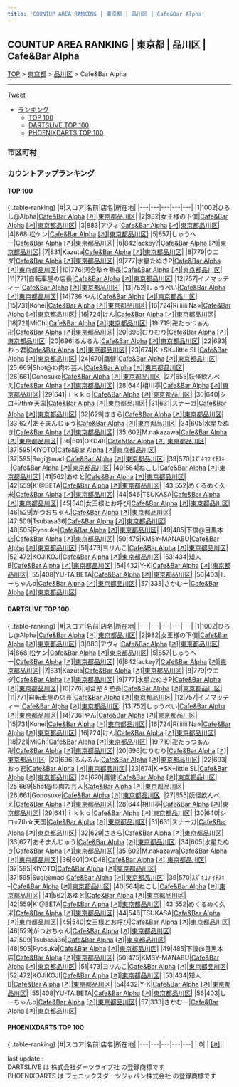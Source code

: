 ```yaml
---
title: 'COUNTUP AREA RANKING | 東京都 | 品川区 | Cafe&Bar Alpha'
---
```

## COUNTUP AREA RANKING | 東京都 | 品川区 | Cafe&Bar Alpha

[TOP](/darts/rank/) > [東京都](/darts/rank/東京都/) > [品川区](/darts/rank/東京都/品川区/) > Cafe&Bar Alpha

___

<a href="https://twitter.com/share?ref_src=twsrc%5Etfw" data-text="COUNTUP AREA RANKING | 東京都品川区Cafe&Bar Alpha" class="twitter-share-button" data-hashtags="DARTSLIVE,PHOENIXDARTS,darts,ダーツ" data-show-count="false">Tweet</a>

* [ランキング](#カウントアップランキング)
    * [TOP 100](#top-100)
    * [DARTSLIVE TOP 100](#dartslive-top-100)
    * [PHOENIXDARTS TOP 100](#phoenixdarts-top-100)

### 市区町村

<ul>

</ul>

### カウントアップランキング

#### TOP 100



{:.table-ranking}
|#|スコア|名前|店名|所在地|
|---|---|---|---|---|
|1|1002|<span class="rank-name-dl">ひろし@Alpha</span>|<a href="/darts/rank/shops/408aa62c53b8f5d40d9b047a20a7ba1e.html">Cafe&Bar Alpha</a> <a href="https://search.dartslive.com/jp/shop/408aa62c53b8f5d40d9b047a20a7ba1e">[↗]</a>|<a href="/darts/rank/東京都/品川区">東京都品川区</a>|
|2|982|<span class="rank-name-dl">女王様の下僕</span>|<a href="/darts/rank/shops/408aa62c53b8f5d40d9b047a20a7ba1e.html">Cafe&Bar Alpha</a> <a href="https://search.dartslive.com/jp/shop/408aa62c53b8f5d40d9b047a20a7ba1e">[↗]</a>|<a href="/darts/rank/東京都/品川区">東京都品川区</a>|
|3|883|<span class="rank-name-dl">アヴィ</span>|<a href="/darts/rank/shops/408aa62c53b8f5d40d9b047a20a7ba1e.html">Cafe&Bar Alpha</a> <a href="https://search.dartslive.com/jp/shop/408aa62c53b8f5d40d9b047a20a7ba1e">[↗]</a>|<a href="/darts/rank/東京都/品川区">東京都品川区</a>|
|4|868|<span class="rank-name-dl">松ケン</span>|<a href="/darts/rank/shops/408aa62c53b8f5d40d9b047a20a7ba1e.html">Cafe&Bar Alpha</a> <a href="https://search.dartslive.com/jp/shop/408aa62c53b8f5d40d9b047a20a7ba1e">[↗]</a>|<a href="/darts/rank/東京都/品川区">東京都品川区</a>|
|5|857|<span class="rank-name-dl">しゅうへー</span>|<a href="/darts/rank/shops/408aa62c53b8f5d40d9b047a20a7ba1e.html">Cafe&Bar Alpha</a> <a href="https://search.dartslive.com/jp/shop/408aa62c53b8f5d40d9b047a20a7ba1e">[↗]</a>|<a href="/darts/rank/東京都/品川区">東京都品川区</a>|
|6|842|<span class="rank-name-dl">ackey?</span>|<a href="/darts/rank/shops/408aa62c53b8f5d40d9b047a20a7ba1e.html">Cafe&Bar Alpha</a> <a href="https://search.dartslive.com/jp/shop/408aa62c53b8f5d40d9b047a20a7ba1e">[↗]</a>|<a href="/darts/rank/東京都/品川区">東京都品川区</a>|
|7|831|<span class="rank-name-dl">Kazuta</span>|<a href="/darts/rank/shops/408aa62c53b8f5d40d9b047a20a7ba1e.html">Cafe&Bar Alpha</a> <a href="https://search.dartslive.com/jp/shop/408aa62c53b8f5d40d9b047a20a7ba1e">[↗]</a>|<a href="/darts/rank/東京都/品川区">東京都品川区</a>|
|8|779|<span class="rank-name-dl">ウエダ</span>|<a href="/darts/rank/shops/408aa62c53b8f5d40d9b047a20a7ba1e.html">Cafe&Bar Alpha</a> <a href="https://search.dartslive.com/jp/shop/408aa62c53b8f5d40d9b047a20a7ba1e">[↗]</a>|<a href="/darts/rank/東京都/品川区">東京都品川区</a>|
|9|777|<span class="rank-name-dl">水星たぬきP</span>|<a href="/darts/rank/shops/408aa62c53b8f5d40d9b047a20a7ba1e.html">Cafe&Bar Alpha</a> <a href="https://search.dartslive.com/jp/shop/408aa62c53b8f5d40d9b047a20a7ba1e">[↗]</a>|<a href="/darts/rank/東京都/品川区">東京都品川区</a>|
|10|776|<span class="rank-name-dl">河合塾☆塾長</span>|<a href="/darts/rank/shops/408aa62c53b8f5d40d9b047a20a7ba1e.html">Cafe&Bar Alpha</a> <a href="https://search.dartslive.com/jp/shop/408aa62c53b8f5d40d9b047a20a7ba1e">[↗]</a>|<a href="/darts/rank/東京都/品川区">東京都品川区</a>|
|11|771|<span class="rank-name-dl">自転車屋の店長</span>|<a href="/darts/rank/shops/408aa62c53b8f5d40d9b047a20a7ba1e.html">Cafe&Bar Alpha</a> <a href="https://search.dartslive.com/jp/shop/408aa62c53b8f5d40d9b047a20a7ba1e">[↗]</a>|<a href="/darts/rank/東京都/品川区">東京都品川区</a>|
|12|757|<span class="rank-name-dl">イノマッティー</span>|<a href="/darts/rank/shops/408aa62c53b8f5d40d9b047a20a7ba1e.html">Cafe&Bar Alpha</a> <a href="https://search.dartslive.com/jp/shop/408aa62c53b8f5d40d9b047a20a7ba1e">[↗]</a>|<a href="/darts/rank/東京都/品川区">東京都品川区</a>|
|13|752|<span class="rank-name-dl">しゅうぺい</span>|<a href="/darts/rank/shops/408aa62c53b8f5d40d9b047a20a7ba1e.html">Cafe&Bar Alpha</a> <a href="https://search.dartslive.com/jp/shop/408aa62c53b8f5d40d9b047a20a7ba1e">[↗]</a>|<a href="/darts/rank/東京都/品川区">東京都品川区</a>|
|14|736|<span class="rank-name-dl">やん</span>|<a href="/darts/rank/shops/408aa62c53b8f5d40d9b047a20a7ba1e.html">Cafe&Bar Alpha</a> <a href="https://search.dartslive.com/jp/shop/408aa62c53b8f5d40d9b047a20a7ba1e">[↗]</a>|<a href="/darts/rank/東京都/品川区">東京都品川区</a>|
|15|731|<span class="rank-name-dl">Kohei</span>|<a href="/darts/rank/shops/408aa62c53b8f5d40d9b047a20a7ba1e.html">Cafe&Bar Alpha</a> <a href="https://search.dartslive.com/jp/shop/408aa62c53b8f5d40d9b047a20a7ba1e">[↗]</a>|<a href="/darts/rank/東京都/品川区">東京都品川区</a>|
|16|724|<span class="rank-name-dl">RiiiiiiiiNa⭐︎</span>|<a href="/darts/rank/shops/408aa62c53b8f5d40d9b047a20a7ba1e.html">Cafe&Bar Alpha</a> <a href="https://search.dartslive.com/jp/shop/408aa62c53b8f5d40d9b047a20a7ba1e">[↗]</a>|<a href="/darts/rank/東京都/品川区">東京都品川区</a>|
|16|724|<span class="rank-name-dl">けん</span>|<a href="/darts/rank/shops/408aa62c53b8f5d40d9b047a20a7ba1e.html">Cafe&Bar Alpha</a> <a href="https://search.dartslive.com/jp/shop/408aa62c53b8f5d40d9b047a20a7ba1e">[↗]</a>|<a href="/darts/rank/東京都/品川区">東京都品川区</a>|
|18|721|<span class="rank-name-dl">MiChi</span>|<a href="/darts/rank/shops/408aa62c53b8f5d40d9b047a20a7ba1e.html">Cafe&Bar Alpha</a> <a href="https://search.dartslive.com/jp/shop/408aa62c53b8f5d40d9b047a20a7ba1e">[↗]</a>|<a href="/darts/rank/東京都/品川区">東京都品川区</a>|
|19|719|<span class="rank-name-dl">卍たっつぁん卍</span>|<a href="/darts/rank/shops/408aa62c53b8f5d40d9b047a20a7ba1e.html">Cafe&Bar Alpha</a> <a href="https://search.dartslive.com/jp/shop/408aa62c53b8f5d40d9b047a20a7ba1e">[↗]</a>|<a href="/darts/rank/東京都/品川区">東京都品川区</a>|
|20|696|<span class="rank-name-dl">むりむり</span>|<a href="/darts/rank/shops/408aa62c53b8f5d40d9b047a20a7ba1e.html">Cafe&Bar Alpha</a> <a href="https://search.dartslive.com/jp/shop/408aa62c53b8f5d40d9b047a20a7ba1e">[↗]</a>|<a href="/darts/rank/東京都/品川区">東京都品川区</a>|
|20|696|<span class="rank-name-dl">るんるん</span>|<a href="/darts/rank/shops/408aa62c53b8f5d40d9b047a20a7ba1e.html">Cafe&Bar Alpha</a> <a href="https://search.dartslive.com/jp/shop/408aa62c53b8f5d40d9b047a20a7ba1e">[↗]</a>|<a href="/darts/rank/東京都/品川区">東京都品川区</a>|
|22|693|<span class="rank-name-dl">おっ君</span>|<a href="/darts/rank/shops/408aa62c53b8f5d40d9b047a20a7ba1e.html">Cafe&Bar Alpha</a> <a href="https://search.dartslive.com/jp/shop/408aa62c53b8f5d40d9b047a20a7ba1e">[↗]</a>|<a href="/darts/rank/東京都/品川区">東京都品川区</a>|
|23|674|<span class="rank-name-dl">K→SK=little SL</span>|<a href="/darts/rank/shops/408aa62c53b8f5d40d9b047a20a7ba1e.html">Cafe&Bar Alpha</a> <a href="https://search.dartslive.com/jp/shop/408aa62c53b8f5d40d9b047a20a7ba1e">[↗]</a>|<a href="/darts/rank/東京都/品川区">東京都品川区</a>|
|24|670|<span class="rank-name-dl">鷹健</span>|<a href="/darts/rank/shops/408aa62c53b8f5d40d9b047a20a7ba1e.html">Cafe&Bar Alpha</a> <a href="https://search.dartslive.com/jp/shop/408aa62c53b8f5d40d9b047a20a7ba1e">[↗]</a>|<a href="/darts/rank/東京都/品川区">東京都品川区</a>|
|25|669|<span class="rank-name-dl">Shot@ｷﾝ肉ﾏﾝ芸人</span>|<a href="/darts/rank/shops/408aa62c53b8f5d40d9b047a20a7ba1e.html">Cafe&Bar Alpha</a> <a href="https://search.dartslive.com/jp/shop/408aa62c53b8f5d40d9b047a20a7ba1e">[↗]</a>|<a href="/darts/rank/東京都/品川区">東京都品川区</a>|
|26|661|<span class="rank-name-dl">Gonosuke</span>|<a href="/darts/rank/shops/408aa62c53b8f5d40d9b047a20a7ba1e.html">Cafe&Bar Alpha</a> <a href="https://search.dartslive.com/jp/shop/408aa62c53b8f5d40d9b047a20a7ba1e">[↗]</a>|<a href="/darts/rank/東京都/品川区">東京都品川区</a>|
|27|655|<span class="rank-name-dl">妖怪飲んべえ</span>|<a href="/darts/rank/shops/408aa62c53b8f5d40d9b047a20a7ba1e.html">Cafe&Bar Alpha</a> <a href="https://search.dartslive.com/jp/shop/408aa62c53b8f5d40d9b047a20a7ba1e">[↗]</a>|<a href="/darts/rank/東京都/品川区">東京都品川区</a>|
|28|644|<span class="rank-name-dl">相川亭</span>|<a href="/darts/rank/shops/408aa62c53b8f5d40d9b047a20a7ba1e.html">Cafe&Bar Alpha</a> <a href="https://search.dartslive.com/jp/shop/408aa62c53b8f5d40d9b047a20a7ba1e">[↗]</a>|<a href="/darts/rank/東京都/品川区">東京都品川区</a>|
|29|641|<span class="rank-name-dl">ｉｋｋｏ</span>|<a href="/darts/rank/shops/408aa62c53b8f5d40d9b047a20a7ba1e.html">Cafe&Bar Alpha</a> <a href="https://search.dartslive.com/jp/shop/408aa62c53b8f5d40d9b047a20a7ba1e">[↗]</a>|<a href="/darts/rank/東京都/品川区">東京都品川区</a>|
|30|640|<span class="rank-name-dl">シロ⭐7th☆天国</span>|<a href="/darts/rank/shops/408aa62c53b8f5d40d9b047a20a7ba1e.html">Cafe&Bar Alpha</a> <a href="https://search.dartslive.com/jp/shop/408aa62c53b8f5d40d9b047a20a7ba1e">[↗]</a>|<a href="/darts/rank/東京都/品川区">東京都品川区</a>|
|31|631|<span class="rank-name-dl">スナーガ</span>|<a href="/darts/rank/shops/408aa62c53b8f5d40d9b047a20a7ba1e.html">Cafe&Bar Alpha</a> <a href="https://search.dartslive.com/jp/shop/408aa62c53b8f5d40d9b047a20a7ba1e">[↗]</a>|<a href="/darts/rank/東京都/品川区">東京都品川区</a>|
|32|629|<span class="rank-name-dl">さきら</span>|<a href="/darts/rank/shops/408aa62c53b8f5d40d9b047a20a7ba1e.html">Cafe&Bar Alpha</a> <a href="https://search.dartslive.com/jp/shop/408aa62c53b8f5d40d9b047a20a7ba1e">[↗]</a>|<a href="/darts/rank/東京都/品川区">東京都品川区</a>|
|33|627|<span class="rank-name-dl">あそまんじゅう</span>|<a href="/darts/rank/shops/408aa62c53b8f5d40d9b047a20a7ba1e.html">Cafe&Bar Alpha</a> <a href="https://search.dartslive.com/jp/shop/408aa62c53b8f5d40d9b047a20a7ba1e">[↗]</a>|<a href="/darts/rank/東京都/品川区">東京都品川区</a>|
|34|605|<span class="rank-name-dl">水星たぬき</span>|<a href="/darts/rank/shops/408aa62c53b8f5d40d9b047a20a7ba1e.html">Cafe&Bar Alpha</a> <a href="https://search.dartslive.com/jp/shop/408aa62c53b8f5d40d9b047a20a7ba1e">[↗]</a>|<a href="/darts/rank/東京都/品川区">東京都品川区</a>|
|35|602|<span class="rank-name-dl">M.nakazawa</span>|<a href="/darts/rank/shops/408aa62c53b8f5d40d9b047a20a7ba1e.html">Cafe&Bar Alpha</a> <a href="https://search.dartslive.com/jp/shop/408aa62c53b8f5d40d9b047a20a7ba1e">[↗]</a>|<a href="/darts/rank/東京都/品川区">東京都品川区</a>|
|36|601|<span class="rank-name-dl">OKD48</span>|<a href="/darts/rank/shops/408aa62c53b8f5d40d9b047a20a7ba1e.html">Cafe&Bar Alpha</a> <a href="https://search.dartslive.com/jp/shop/408aa62c53b8f5d40d9b047a20a7ba1e">[↗]</a>|<a href="/darts/rank/東京都/品川区">東京都品川区</a>|
|37|595|<span class="rank-name-dl">KIYOTO</span>|<a href="/darts/rank/shops/408aa62c53b8f5d40d9b047a20a7ba1e.html">Cafe&Bar Alpha</a> <a href="https://search.dartslive.com/jp/shop/408aa62c53b8f5d40d9b047a20a7ba1e">[↗]</a>|<a href="/darts/rank/東京都/品川区">東京都品川区</a>|
|37|595|<span class="rank-name-dl">Sugi@mad</span>|<a href="/darts/rank/shops/408aa62c53b8f5d40d9b047a20a7ba1e.html">Cafe&Bar Alpha</a> <a href="https://search.dartslive.com/jp/shop/408aa62c53b8f5d40d9b047a20a7ba1e">[↗]</a>|<a href="/darts/rank/東京都/品川区">東京都品川区</a>|
|39|570|<span class="rank-name-dl">ｽｽﾞｷｺﾌ ｲﾁｽｷｰ</span>|<a href="/darts/rank/shops/408aa62c53b8f5d40d9b047a20a7ba1e.html">Cafe&Bar Alpha</a> <a href="https://search.dartslive.com/jp/shop/408aa62c53b8f5d40d9b047a20a7ba1e">[↗]</a>|<a href="/darts/rank/東京都/品川区">東京都品川区</a>|
|40|564|<span class="rank-name-dl">ねこし</span>|<a href="/darts/rank/shops/408aa62c53b8f5d40d9b047a20a7ba1e.html">Cafe&Bar Alpha</a> <a href="https://search.dartslive.com/jp/shop/408aa62c53b8f5d40d9b047a20a7ba1e">[↗]</a>|<a href="/darts/rank/東京都/品川区">東京都品川区</a>|
|41|562|<span class="rank-name-dl">あゆと</span>|<a href="/darts/rank/shops/408aa62c53b8f5d40d9b047a20a7ba1e.html">Cafe&Bar Alpha</a> <a href="https://search.dartslive.com/jp/shop/408aa62c53b8f5d40d9b047a20a7ba1e">[↗]</a>|<a href="/darts/rank/東京都/品川区">東京都品川区</a>|
|42|559|<span class="rank-name-dl">K&#x27;@BETA</span>|<a href="/darts/rank/shops/408aa62c53b8f5d40d9b047a20a7ba1e.html">Cafe&Bar Alpha</a> <a href="https://search.dartslive.com/jp/shop/408aa62c53b8f5d40d9b047a20a7ba1e">[↗]</a>|<a href="/darts/rank/東京都/品川区">東京都品川区</a>|
|43|552|<span class="rank-name-dl">めくるめく久米</span>|<a href="/darts/rank/shops/408aa62c53b8f5d40d9b047a20a7ba1e.html">Cafe&Bar Alpha</a> <a href="https://search.dartslive.com/jp/shop/408aa62c53b8f5d40d9b047a20a7ba1e">[↗]</a>|<a href="/darts/rank/東京都/品川区">東京都品川区</a>|
|44|546|<span class="rank-name-dl">TSUKASA</span>|<a href="/darts/rank/shops/408aa62c53b8f5d40d9b047a20a7ba1e.html">Cafe&Bar Alpha</a> <a href="https://search.dartslive.com/jp/shop/408aa62c53b8f5d40d9b047a20a7ba1e">[↗]</a>|<a href="/darts/rank/東京都/品川区">東京都品川区</a>|
|45|540|<span class="rank-name-dl">女王様とお呼び</span>|<a href="/darts/rank/shops/408aa62c53b8f5d40d9b047a20a7ba1e.html">Cafe&Bar Alpha</a> <a href="https://search.dartslive.com/jp/shop/408aa62c53b8f5d40d9b047a20a7ba1e">[↗]</a>|<a href="/darts/rank/東京都/品川区">東京都品川区</a>|
|46|529|<span class="rank-name-dl">がつおちゃん</span>|<a href="/darts/rank/shops/408aa62c53b8f5d40d9b047a20a7ba1e.html">Cafe&Bar Alpha</a> <a href="https://search.dartslive.com/jp/shop/408aa62c53b8f5d40d9b047a20a7ba1e">[↗]</a>|<a href="/darts/rank/東京都/品川区">東京都品川区</a>|
|47|509|<span class="rank-name-dl">Tsubasa36</span>|<a href="/darts/rank/shops/408aa62c53b8f5d40d9b047a20a7ba1e.html">Cafe&Bar Alpha</a> <a href="https://search.dartslive.com/jp/shop/408aa62c53b8f5d40d9b047a20a7ba1e">[↗]</a>|<a href="/darts/rank/東京都/品川区">東京都品川区</a>|
|48|505|<span class="rank-name-dl">Ryosuke</span>|<a href="/darts/rank/shops/408aa62c53b8f5d40d9b047a20a7ba1e.html">Cafe&Bar Alpha</a> <a href="https://search.dartslive.com/jp/shop/408aa62c53b8f5d40d9b047a20a7ba1e">[↗]</a>|<a href="/darts/rank/東京都/品川区">東京都品川区</a>|
|49|485|<span class="rank-name-dl">下僕@目黒本店</span>|<a href="/darts/rank/shops/408aa62c53b8f5d40d9b047a20a7ba1e.html">Cafe&Bar Alpha</a> <a href="https://search.dartslive.com/jp/shop/408aa62c53b8f5d40d9b047a20a7ba1e">[↗]</a>|<a href="/darts/rank/東京都/品川区">東京都品川区</a>|
|50|475|<span class="rank-name-dl">KMSY-MANABU</span>|<a href="/darts/rank/shops/408aa62c53b8f5d40d9b047a20a7ba1e.html">Cafe&Bar Alpha</a> <a href="https://search.dartslive.com/jp/shop/408aa62c53b8f5d40d9b047a20a7ba1e">[↗]</a>|<a href="/darts/rank/東京都/品川区">東京都品川区</a>|
|51|473|<span class="rank-name-dl">ヨリんこ</span>|<a href="/darts/rank/shops/408aa62c53b8f5d40d9b047a20a7ba1e.html">Cafe&Bar Alpha</a> <a href="https://search.dartslive.com/jp/shop/408aa62c53b8f5d40d9b047a20a7ba1e">[↗]</a>|<a href="/darts/rank/東京都/品川区">東京都品川区</a>|
|52|472|<span class="rank-name-dl">KOJIKOJI</span>|<a href="/darts/rank/shops/408aa62c53b8f5d40d9b047a20a7ba1e.html">Cafe&Bar Alpha</a> <a href="https://search.dartslive.com/jp/shop/408aa62c53b8f5d40d9b047a20a7ba1e">[↗]</a>|<a href="/darts/rank/東京都/品川区">東京都品川区</a>|
|53|434|<span class="rank-name-dl">知人B</span>|<a href="/darts/rank/shops/408aa62c53b8f5d40d9b047a20a7ba1e.html">Cafe&Bar Alpha</a> <a href="https://search.dartslive.com/jp/shop/408aa62c53b8f5d40d9b047a20a7ba1e">[↗]</a>|<a href="/darts/rank/東京都/品川区">東京都品川区</a>|
|54|432|<span class="rank-name-dl">Y-K</span>|<a href="/darts/rank/shops/408aa62c53b8f5d40d9b047a20a7ba1e.html">Cafe&Bar Alpha</a> <a href="https://search.dartslive.com/jp/shop/408aa62c53b8f5d40d9b047a20a7ba1e">[↗]</a>|<a href="/darts/rank/東京都/品川区">東京都品川区</a>|
|55|408|<span class="rank-name-dl">YU-TA.BETA</span>|<a href="/darts/rank/shops/408aa62c53b8f5d40d9b047a20a7ba1e.html">Cafe&Bar Alpha</a> <a href="https://search.dartslive.com/jp/shop/408aa62c53b8f5d40d9b047a20a7ba1e">[↗]</a>|<a href="/darts/rank/東京都/品川区">東京都品川区</a>|
|56|403|<span class="rank-name-dl">しーちゃんp</span>|<a href="/darts/rank/shops/408aa62c53b8f5d40d9b047a20a7ba1e.html">Cafe&Bar Alpha</a> <a href="https://search.dartslive.com/jp/shop/408aa62c53b8f5d40d9b047a20a7ba1e">[↗]</a>|<a href="/darts/rank/東京都/品川区">東京都品川区</a>|
|57|333|<span class="rank-name-dl">さかむー</span>|<a href="/darts/rank/shops/408aa62c53b8f5d40d9b047a20a7ba1e.html">Cafe&Bar Alpha</a> <a href="https://search.dartslive.com/jp/shop/408aa62c53b8f5d40d9b047a20a7ba1e">[↗]</a>|<a href="/darts/rank/東京都/品川区">東京都品川区</a>|


#### DARTSLIVE TOP 100



{:.table-ranking}
|#|スコア|名前|店名|所在地|
|---|---|---|---|---|
|1|1002|<span class="rank-name-dl">ひろし@Alpha</span>|<a href="/darts/rank/shops/408aa62c53b8f5d40d9b047a20a7ba1e.html">Cafe&Bar Alpha</a> <a href="https://search.dartslive.com/jp/shop/408aa62c53b8f5d40d9b047a20a7ba1e">[↗]</a>|<a href="/darts/rank/東京都/品川区">東京都品川区</a>|
|2|982|<span class="rank-name-dl">女王様の下僕</span>|<a href="/darts/rank/shops/408aa62c53b8f5d40d9b047a20a7ba1e.html">Cafe&Bar Alpha</a> <a href="https://search.dartslive.com/jp/shop/408aa62c53b8f5d40d9b047a20a7ba1e">[↗]</a>|<a href="/darts/rank/東京都/品川区">東京都品川区</a>|
|3|883|<span class="rank-name-dl">アヴィ</span>|<a href="/darts/rank/shops/408aa62c53b8f5d40d9b047a20a7ba1e.html">Cafe&Bar Alpha</a> <a href="https://search.dartslive.com/jp/shop/408aa62c53b8f5d40d9b047a20a7ba1e">[↗]</a>|<a href="/darts/rank/東京都/品川区">東京都品川区</a>|
|4|868|<span class="rank-name-dl">松ケン</span>|<a href="/darts/rank/shops/408aa62c53b8f5d40d9b047a20a7ba1e.html">Cafe&Bar Alpha</a> <a href="https://search.dartslive.com/jp/shop/408aa62c53b8f5d40d9b047a20a7ba1e">[↗]</a>|<a href="/darts/rank/東京都/品川区">東京都品川区</a>|
|5|857|<span class="rank-name-dl">しゅうへー</span>|<a href="/darts/rank/shops/408aa62c53b8f5d40d9b047a20a7ba1e.html">Cafe&Bar Alpha</a> <a href="https://search.dartslive.com/jp/shop/408aa62c53b8f5d40d9b047a20a7ba1e">[↗]</a>|<a href="/darts/rank/東京都/品川区">東京都品川区</a>|
|6|842|<span class="rank-name-dl">ackey?</span>|<a href="/darts/rank/shops/408aa62c53b8f5d40d9b047a20a7ba1e.html">Cafe&Bar Alpha</a> <a href="https://search.dartslive.com/jp/shop/408aa62c53b8f5d40d9b047a20a7ba1e">[↗]</a>|<a href="/darts/rank/東京都/品川区">東京都品川区</a>|
|7|831|<span class="rank-name-dl">Kazuta</span>|<a href="/darts/rank/shops/408aa62c53b8f5d40d9b047a20a7ba1e.html">Cafe&Bar Alpha</a> <a href="https://search.dartslive.com/jp/shop/408aa62c53b8f5d40d9b047a20a7ba1e">[↗]</a>|<a href="/darts/rank/東京都/品川区">東京都品川区</a>|
|8|779|<span class="rank-name-dl">ウエダ</span>|<a href="/darts/rank/shops/408aa62c53b8f5d40d9b047a20a7ba1e.html">Cafe&Bar Alpha</a> <a href="https://search.dartslive.com/jp/shop/408aa62c53b8f5d40d9b047a20a7ba1e">[↗]</a>|<a href="/darts/rank/東京都/品川区">東京都品川区</a>|
|9|777|<span class="rank-name-dl">水星たぬきP</span>|<a href="/darts/rank/shops/408aa62c53b8f5d40d9b047a20a7ba1e.html">Cafe&Bar Alpha</a> <a href="https://search.dartslive.com/jp/shop/408aa62c53b8f5d40d9b047a20a7ba1e">[↗]</a>|<a href="/darts/rank/東京都/品川区">東京都品川区</a>|
|10|776|<span class="rank-name-dl">河合塾☆塾長</span>|<a href="/darts/rank/shops/408aa62c53b8f5d40d9b047a20a7ba1e.html">Cafe&Bar Alpha</a> <a href="https://search.dartslive.com/jp/shop/408aa62c53b8f5d40d9b047a20a7ba1e">[↗]</a>|<a href="/darts/rank/東京都/品川区">東京都品川区</a>|
|11|771|<span class="rank-name-dl">自転車屋の店長</span>|<a href="/darts/rank/shops/408aa62c53b8f5d40d9b047a20a7ba1e.html">Cafe&Bar Alpha</a> <a href="https://search.dartslive.com/jp/shop/408aa62c53b8f5d40d9b047a20a7ba1e">[↗]</a>|<a href="/darts/rank/東京都/品川区">東京都品川区</a>|
|12|757|<span class="rank-name-dl">イノマッティー</span>|<a href="/darts/rank/shops/408aa62c53b8f5d40d9b047a20a7ba1e.html">Cafe&Bar Alpha</a> <a href="https://search.dartslive.com/jp/shop/408aa62c53b8f5d40d9b047a20a7ba1e">[↗]</a>|<a href="/darts/rank/東京都/品川区">東京都品川区</a>|
|13|752|<span class="rank-name-dl">しゅうぺい</span>|<a href="/darts/rank/shops/408aa62c53b8f5d40d9b047a20a7ba1e.html">Cafe&Bar Alpha</a> <a href="https://search.dartslive.com/jp/shop/408aa62c53b8f5d40d9b047a20a7ba1e">[↗]</a>|<a href="/darts/rank/東京都/品川区">東京都品川区</a>|
|14|736|<span class="rank-name-dl">やん</span>|<a href="/darts/rank/shops/408aa62c53b8f5d40d9b047a20a7ba1e.html">Cafe&Bar Alpha</a> <a href="https://search.dartslive.com/jp/shop/408aa62c53b8f5d40d9b047a20a7ba1e">[↗]</a>|<a href="/darts/rank/東京都/品川区">東京都品川区</a>|
|15|731|<span class="rank-name-dl">Kohei</span>|<a href="/darts/rank/shops/408aa62c53b8f5d40d9b047a20a7ba1e.html">Cafe&Bar Alpha</a> <a href="https://search.dartslive.com/jp/shop/408aa62c53b8f5d40d9b047a20a7ba1e">[↗]</a>|<a href="/darts/rank/東京都/品川区">東京都品川区</a>|
|16|724|<span class="rank-name-dl">RiiiiiiiiNa⭐︎</span>|<a href="/darts/rank/shops/408aa62c53b8f5d40d9b047a20a7ba1e.html">Cafe&Bar Alpha</a> <a href="https://search.dartslive.com/jp/shop/408aa62c53b8f5d40d9b047a20a7ba1e">[↗]</a>|<a href="/darts/rank/東京都/品川区">東京都品川区</a>|
|16|724|<span class="rank-name-dl">けん</span>|<a href="/darts/rank/shops/408aa62c53b8f5d40d9b047a20a7ba1e.html">Cafe&Bar Alpha</a> <a href="https://search.dartslive.com/jp/shop/408aa62c53b8f5d40d9b047a20a7ba1e">[↗]</a>|<a href="/darts/rank/東京都/品川区">東京都品川区</a>|
|18|721|<span class="rank-name-dl">MiChi</span>|<a href="/darts/rank/shops/408aa62c53b8f5d40d9b047a20a7ba1e.html">Cafe&Bar Alpha</a> <a href="https://search.dartslive.com/jp/shop/408aa62c53b8f5d40d9b047a20a7ba1e">[↗]</a>|<a href="/darts/rank/東京都/品川区">東京都品川区</a>|
|19|719|<span class="rank-name-dl">卍たっつぁん卍</span>|<a href="/darts/rank/shops/408aa62c53b8f5d40d9b047a20a7ba1e.html">Cafe&Bar Alpha</a> <a href="https://search.dartslive.com/jp/shop/408aa62c53b8f5d40d9b047a20a7ba1e">[↗]</a>|<a href="/darts/rank/東京都/品川区">東京都品川区</a>|
|20|696|<span class="rank-name-dl">むりむり</span>|<a href="/darts/rank/shops/408aa62c53b8f5d40d9b047a20a7ba1e.html">Cafe&Bar Alpha</a> <a href="https://search.dartslive.com/jp/shop/408aa62c53b8f5d40d9b047a20a7ba1e">[↗]</a>|<a href="/darts/rank/東京都/品川区">東京都品川区</a>|
|20|696|<span class="rank-name-dl">るんるん</span>|<a href="/darts/rank/shops/408aa62c53b8f5d40d9b047a20a7ba1e.html">Cafe&Bar Alpha</a> <a href="https://search.dartslive.com/jp/shop/408aa62c53b8f5d40d9b047a20a7ba1e">[↗]</a>|<a href="/darts/rank/東京都/品川区">東京都品川区</a>|
|22|693|<span class="rank-name-dl">おっ君</span>|<a href="/darts/rank/shops/408aa62c53b8f5d40d9b047a20a7ba1e.html">Cafe&Bar Alpha</a> <a href="https://search.dartslive.com/jp/shop/408aa62c53b8f5d40d9b047a20a7ba1e">[↗]</a>|<a href="/darts/rank/東京都/品川区">東京都品川区</a>|
|23|674|<span class="rank-name-dl">K→SK=little SL</span>|<a href="/darts/rank/shops/408aa62c53b8f5d40d9b047a20a7ba1e.html">Cafe&Bar Alpha</a> <a href="https://search.dartslive.com/jp/shop/408aa62c53b8f5d40d9b047a20a7ba1e">[↗]</a>|<a href="/darts/rank/東京都/品川区">東京都品川区</a>|
|24|670|<span class="rank-name-dl">鷹健</span>|<a href="/darts/rank/shops/408aa62c53b8f5d40d9b047a20a7ba1e.html">Cafe&Bar Alpha</a> <a href="https://search.dartslive.com/jp/shop/408aa62c53b8f5d40d9b047a20a7ba1e">[↗]</a>|<a href="/darts/rank/東京都/品川区">東京都品川区</a>|
|25|669|<span class="rank-name-dl">Shot@ｷﾝ肉ﾏﾝ芸人</span>|<a href="/darts/rank/shops/408aa62c53b8f5d40d9b047a20a7ba1e.html">Cafe&Bar Alpha</a> <a href="https://search.dartslive.com/jp/shop/408aa62c53b8f5d40d9b047a20a7ba1e">[↗]</a>|<a href="/darts/rank/東京都/品川区">東京都品川区</a>|
|26|661|<span class="rank-name-dl">Gonosuke</span>|<a href="/darts/rank/shops/408aa62c53b8f5d40d9b047a20a7ba1e.html">Cafe&Bar Alpha</a> <a href="https://search.dartslive.com/jp/shop/408aa62c53b8f5d40d9b047a20a7ba1e">[↗]</a>|<a href="/darts/rank/東京都/品川区">東京都品川区</a>|
|27|655|<span class="rank-name-dl">妖怪飲んべえ</span>|<a href="/darts/rank/shops/408aa62c53b8f5d40d9b047a20a7ba1e.html">Cafe&Bar Alpha</a> <a href="https://search.dartslive.com/jp/shop/408aa62c53b8f5d40d9b047a20a7ba1e">[↗]</a>|<a href="/darts/rank/東京都/品川区">東京都品川区</a>|
|28|644|<span class="rank-name-dl">相川亭</span>|<a href="/darts/rank/shops/408aa62c53b8f5d40d9b047a20a7ba1e.html">Cafe&Bar Alpha</a> <a href="https://search.dartslive.com/jp/shop/408aa62c53b8f5d40d9b047a20a7ba1e">[↗]</a>|<a href="/darts/rank/東京都/品川区">東京都品川区</a>|
|29|641|<span class="rank-name-dl">ｉｋｋｏ</span>|<a href="/darts/rank/shops/408aa62c53b8f5d40d9b047a20a7ba1e.html">Cafe&Bar Alpha</a> <a href="https://search.dartslive.com/jp/shop/408aa62c53b8f5d40d9b047a20a7ba1e">[↗]</a>|<a href="/darts/rank/東京都/品川区">東京都品川区</a>|
|30|640|<span class="rank-name-dl">シロ⭐7th☆天国</span>|<a href="/darts/rank/shops/408aa62c53b8f5d40d9b047a20a7ba1e.html">Cafe&Bar Alpha</a> <a href="https://search.dartslive.com/jp/shop/408aa62c53b8f5d40d9b047a20a7ba1e">[↗]</a>|<a href="/darts/rank/東京都/品川区">東京都品川区</a>|
|31|631|<span class="rank-name-dl">スナーガ</span>|<a href="/darts/rank/shops/408aa62c53b8f5d40d9b047a20a7ba1e.html">Cafe&Bar Alpha</a> <a href="https://search.dartslive.com/jp/shop/408aa62c53b8f5d40d9b047a20a7ba1e">[↗]</a>|<a href="/darts/rank/東京都/品川区">東京都品川区</a>|
|32|629|<span class="rank-name-dl">さきら</span>|<a href="/darts/rank/shops/408aa62c53b8f5d40d9b047a20a7ba1e.html">Cafe&Bar Alpha</a> <a href="https://search.dartslive.com/jp/shop/408aa62c53b8f5d40d9b047a20a7ba1e">[↗]</a>|<a href="/darts/rank/東京都/品川区">東京都品川区</a>|
|33|627|<span class="rank-name-dl">あそまんじゅう</span>|<a href="/darts/rank/shops/408aa62c53b8f5d40d9b047a20a7ba1e.html">Cafe&Bar Alpha</a> <a href="https://search.dartslive.com/jp/shop/408aa62c53b8f5d40d9b047a20a7ba1e">[↗]</a>|<a href="/darts/rank/東京都/品川区">東京都品川区</a>|
|34|605|<span class="rank-name-dl">水星たぬき</span>|<a href="/darts/rank/shops/408aa62c53b8f5d40d9b047a20a7ba1e.html">Cafe&Bar Alpha</a> <a href="https://search.dartslive.com/jp/shop/408aa62c53b8f5d40d9b047a20a7ba1e">[↗]</a>|<a href="/darts/rank/東京都/品川区">東京都品川区</a>|
|35|602|<span class="rank-name-dl">M.nakazawa</span>|<a href="/darts/rank/shops/408aa62c53b8f5d40d9b047a20a7ba1e.html">Cafe&Bar Alpha</a> <a href="https://search.dartslive.com/jp/shop/408aa62c53b8f5d40d9b047a20a7ba1e">[↗]</a>|<a href="/darts/rank/東京都/品川区">東京都品川区</a>|
|36|601|<span class="rank-name-dl">OKD48</span>|<a href="/darts/rank/shops/408aa62c53b8f5d40d9b047a20a7ba1e.html">Cafe&Bar Alpha</a> <a href="https://search.dartslive.com/jp/shop/408aa62c53b8f5d40d9b047a20a7ba1e">[↗]</a>|<a href="/darts/rank/東京都/品川区">東京都品川区</a>|
|37|595|<span class="rank-name-dl">KIYOTO</span>|<a href="/darts/rank/shops/408aa62c53b8f5d40d9b047a20a7ba1e.html">Cafe&Bar Alpha</a> <a href="https://search.dartslive.com/jp/shop/408aa62c53b8f5d40d9b047a20a7ba1e">[↗]</a>|<a href="/darts/rank/東京都/品川区">東京都品川区</a>|
|37|595|<span class="rank-name-dl">Sugi@mad</span>|<a href="/darts/rank/shops/408aa62c53b8f5d40d9b047a20a7ba1e.html">Cafe&Bar Alpha</a> <a href="https://search.dartslive.com/jp/shop/408aa62c53b8f5d40d9b047a20a7ba1e">[↗]</a>|<a href="/darts/rank/東京都/品川区">東京都品川区</a>|
|39|570|<span class="rank-name-dl">ｽｽﾞｷｺﾌ ｲﾁｽｷｰ</span>|<a href="/darts/rank/shops/408aa62c53b8f5d40d9b047a20a7ba1e.html">Cafe&Bar Alpha</a> <a href="https://search.dartslive.com/jp/shop/408aa62c53b8f5d40d9b047a20a7ba1e">[↗]</a>|<a href="/darts/rank/東京都/品川区">東京都品川区</a>|
|40|564|<span class="rank-name-dl">ねこし</span>|<a href="/darts/rank/shops/408aa62c53b8f5d40d9b047a20a7ba1e.html">Cafe&Bar Alpha</a> <a href="https://search.dartslive.com/jp/shop/408aa62c53b8f5d40d9b047a20a7ba1e">[↗]</a>|<a href="/darts/rank/東京都/品川区">東京都品川区</a>|
|41|562|<span class="rank-name-dl">あゆと</span>|<a href="/darts/rank/shops/408aa62c53b8f5d40d9b047a20a7ba1e.html">Cafe&Bar Alpha</a> <a href="https://search.dartslive.com/jp/shop/408aa62c53b8f5d40d9b047a20a7ba1e">[↗]</a>|<a href="/darts/rank/東京都/品川区">東京都品川区</a>|
|42|559|<span class="rank-name-dl">K&#x27;@BETA</span>|<a href="/darts/rank/shops/408aa62c53b8f5d40d9b047a20a7ba1e.html">Cafe&Bar Alpha</a> <a href="https://search.dartslive.com/jp/shop/408aa62c53b8f5d40d9b047a20a7ba1e">[↗]</a>|<a href="/darts/rank/東京都/品川区">東京都品川区</a>|
|43|552|<span class="rank-name-dl">めくるめく久米</span>|<a href="/darts/rank/shops/408aa62c53b8f5d40d9b047a20a7ba1e.html">Cafe&Bar Alpha</a> <a href="https://search.dartslive.com/jp/shop/408aa62c53b8f5d40d9b047a20a7ba1e">[↗]</a>|<a href="/darts/rank/東京都/品川区">東京都品川区</a>|
|44|546|<span class="rank-name-dl">TSUKASA</span>|<a href="/darts/rank/shops/408aa62c53b8f5d40d9b047a20a7ba1e.html">Cafe&Bar Alpha</a> <a href="https://search.dartslive.com/jp/shop/408aa62c53b8f5d40d9b047a20a7ba1e">[↗]</a>|<a href="/darts/rank/東京都/品川区">東京都品川区</a>|
|45|540|<span class="rank-name-dl">女王様とお呼び</span>|<a href="/darts/rank/shops/408aa62c53b8f5d40d9b047a20a7ba1e.html">Cafe&Bar Alpha</a> <a href="https://search.dartslive.com/jp/shop/408aa62c53b8f5d40d9b047a20a7ba1e">[↗]</a>|<a href="/darts/rank/東京都/品川区">東京都品川区</a>|
|46|529|<span class="rank-name-dl">がつおちゃん</span>|<a href="/darts/rank/shops/408aa62c53b8f5d40d9b047a20a7ba1e.html">Cafe&Bar Alpha</a> <a href="https://search.dartslive.com/jp/shop/408aa62c53b8f5d40d9b047a20a7ba1e">[↗]</a>|<a href="/darts/rank/東京都/品川区">東京都品川区</a>|
|47|509|<span class="rank-name-dl">Tsubasa36</span>|<a href="/darts/rank/shops/408aa62c53b8f5d40d9b047a20a7ba1e.html">Cafe&Bar Alpha</a> <a href="https://search.dartslive.com/jp/shop/408aa62c53b8f5d40d9b047a20a7ba1e">[↗]</a>|<a href="/darts/rank/東京都/品川区">東京都品川区</a>|
|48|505|<span class="rank-name-dl">Ryosuke</span>|<a href="/darts/rank/shops/408aa62c53b8f5d40d9b047a20a7ba1e.html">Cafe&Bar Alpha</a> <a href="https://search.dartslive.com/jp/shop/408aa62c53b8f5d40d9b047a20a7ba1e">[↗]</a>|<a href="/darts/rank/東京都/品川区">東京都品川区</a>|
|49|485|<span class="rank-name-dl">下僕@目黒本店</span>|<a href="/darts/rank/shops/408aa62c53b8f5d40d9b047a20a7ba1e.html">Cafe&Bar Alpha</a> <a href="https://search.dartslive.com/jp/shop/408aa62c53b8f5d40d9b047a20a7ba1e">[↗]</a>|<a href="/darts/rank/東京都/品川区">東京都品川区</a>|
|50|475|<span class="rank-name-dl">KMSY-MANABU</span>|<a href="/darts/rank/shops/408aa62c53b8f5d40d9b047a20a7ba1e.html">Cafe&Bar Alpha</a> <a href="https://search.dartslive.com/jp/shop/408aa62c53b8f5d40d9b047a20a7ba1e">[↗]</a>|<a href="/darts/rank/東京都/品川区">東京都品川区</a>|
|51|473|<span class="rank-name-dl">ヨリんこ</span>|<a href="/darts/rank/shops/408aa62c53b8f5d40d9b047a20a7ba1e.html">Cafe&Bar Alpha</a> <a href="https://search.dartslive.com/jp/shop/408aa62c53b8f5d40d9b047a20a7ba1e">[↗]</a>|<a href="/darts/rank/東京都/品川区">東京都品川区</a>|
|52|472|<span class="rank-name-dl">KOJIKOJI</span>|<a href="/darts/rank/shops/408aa62c53b8f5d40d9b047a20a7ba1e.html">Cafe&Bar Alpha</a> <a href="https://search.dartslive.com/jp/shop/408aa62c53b8f5d40d9b047a20a7ba1e">[↗]</a>|<a href="/darts/rank/東京都/品川区">東京都品川区</a>|
|53|434|<span class="rank-name-dl">知人B</span>|<a href="/darts/rank/shops/408aa62c53b8f5d40d9b047a20a7ba1e.html">Cafe&Bar Alpha</a> <a href="https://search.dartslive.com/jp/shop/408aa62c53b8f5d40d9b047a20a7ba1e">[↗]</a>|<a href="/darts/rank/東京都/品川区">東京都品川区</a>|
|54|432|<span class="rank-name-dl">Y-K</span>|<a href="/darts/rank/shops/408aa62c53b8f5d40d9b047a20a7ba1e.html">Cafe&Bar Alpha</a> <a href="https://search.dartslive.com/jp/shop/408aa62c53b8f5d40d9b047a20a7ba1e">[↗]</a>|<a href="/darts/rank/東京都/品川区">東京都品川区</a>|
|55|408|<span class="rank-name-dl">YU-TA.BETA</span>|<a href="/darts/rank/shops/408aa62c53b8f5d40d9b047a20a7ba1e.html">Cafe&Bar Alpha</a> <a href="https://search.dartslive.com/jp/shop/408aa62c53b8f5d40d9b047a20a7ba1e">[↗]</a>|<a href="/darts/rank/東京都/品川区">東京都品川区</a>|
|56|403|<span class="rank-name-dl">しーちゃんp</span>|<a href="/darts/rank/shops/408aa62c53b8f5d40d9b047a20a7ba1e.html">Cafe&Bar Alpha</a> <a href="https://search.dartslive.com/jp/shop/408aa62c53b8f5d40d9b047a20a7ba1e">[↗]</a>|<a href="/darts/rank/東京都/品川区">東京都品川区</a>|
|57|333|<span class="rank-name-dl">さかむー</span>|<a href="/darts/rank/shops/408aa62c53b8f5d40d9b047a20a7ba1e.html">Cafe&Bar Alpha</a> <a href="https://search.dartslive.com/jp/shop/408aa62c53b8f5d40d9b047a20a7ba1e">[↗]</a>|<a href="/darts/rank/東京都/品川区">東京都品川区</a>|


#### PHOENIXDARTS TOP 100



{:.table-ranking}
|#|スコア|名前|店名|所在地|
|---|---|---|---|---|
||0|<span class="rank-name-dl"> </span>|<a href="/darts/rank/shops/.html"></a> <a href="">[↗]</a>|<a href="/darts/rank//"></a>|


<div class="footer border-top border-gray-light mt-5 pt-3 text-right text-gray">
    last update : <span style="font-weight: italic" id="foot_last_modified"></span><br />
    DARTSLIVE は 株式会社ダーツライブ社 の登録商標です<br />
    PHOENIXDARTS は フェニックスダーツジャパン株式会社 の登録商標です<br />
</div>

<script src="https://cdnjs.cloudflare.com/ajax/libs/jquery.tablesorter/2.31.3/js/jquery.tablesorter.min.js" integrity="sha512-qzgd5cYSZcosqpzpn7zF2ZId8f/8CHmFKZ8j7mU4OUXTNRd5g+ZHBPsgKEwoqxCtdQvExE5LprwwPAgoicguNg==" crossorigin="anonymous" referrerpolicy="no-referrer"></script>
<link rel="stylesheet" href="https://cdnjs.cloudflare.com/ajax/libs/jquery.tablesorter/2.31.3/css/theme.default.min.css" integrity="sha512-wghhOJkjQX0Lh3NSWvNKeZ0ZpNn+SPVXX1Qyc9OCaogADktxrBiBdKGDoqVUOyhStvMBmJQ8ZdMHiR3wuEq8+w==" crossorigin="anonymous" referrerpolicy="no-referrer" />
<script>
$(function() {
    $(".table-ranking").tablesorter({sortList:[[0, 0]]});
    $("#foot_last_modified").text(formatDate(new Date(document.lastModified), 'yyyy-MM-dd HH:mm:ss'));
});
</script>

<script async src="https://platform.twitter.com/widgets.js" charset="utf-8"></script>